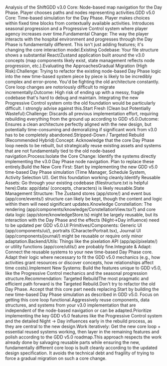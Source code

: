 Analysis of the ShiftGDD v3.0 Core: Node-based map navigation for the Day Phase. Player chooses paths and nodes representing activities.GDD v5.0 Core: Time-based simulation for the Day Phase. Player makes choices within fixed time blocks from contextually available activities. Introduces seasonal progression and a Progressive Control system where player agency increases over time.Fundamental Change: The way the player interacts with the hospital environment and progresses through the Day Phase is fundamentally different. This isn't just adding features; it's changing the core interaction model.Existing Codebase: Your file structure shows a substantial React/Zustand application built around the v3.0 concepts (map components likely exist, state management reflects node progression, etc.).Evaluating the ApproachesGradual Migration (High Risk):Challenge: Trying to refactor the existing node-based Day Phase logic into the new time-based system piece by piece is likely to be incredibly complex and error-prone. You'd be fighting the old architecture constantly. Core loop changes are notoriously difficult to migrate incrementally.Outcome: High risk of ending up with a messy, fragile codebase that's hard to debug and maintain. Integrating the new Progressive Control system onto the old foundation would be particularly difficult. I strongly advise against this.Start Fresh (Clean but Potentially Wasteful):Challenge: Discards all previous implementation effort, requiring rebuilding everything from the ground up according to GDD v5.0.Outcome: Ensures a clean architecture perfectly aligned with the new design, but potentially time-consuming and demoralizing if significant work from v3.0 has to be completely abandoned.Stripped-Down / Targeted Rebuild (Recommended Hybrid):Concept: Acknowledge that the core Day Phase loop needs to be rebuilt, but strategically reuse existing assets and systems that are not fundamentally tied to the old node-based navigation.Process:Isolate the Core Change: Identify the systems directly implementing the v3.0 Day Phase node navigation. Plan to replace these entirely.Build the New Core First: Start by implementing the new GDD v5.0 time-based Day Phase simulation (Time Manager, Schedule System, Activity Selection UI). Get this foundation working cleanly.Identify Reusable Assets: Go through your existing codebase (filestructure.txt is helpful here):Data: app/data/ (concepts, characters) is likely reusable.State Management Structure: The Zustand stores (app/store/) and event bus (app/core/events/) structure can likely be kept, though the content and logic within them will need significant updates.Knowledge Constellation: The rendering (app/components/knowledge/ConstellationView.tsx?) and core data logic (app/store/knowledgeStore.ts) might be largely reusable, but its interaction with the Day Phase and the effects (Night->Day influence) need to be updated per GDD v5.0.UI Primitives/Components: Generic UI (app/components/ui/), portraits (CharacterPortrait.tsx), Journal UI (app/components/journal/) might be reusable or require only minor adaptation.Backend/Utils: Things like the pixelation API (app/api/pixelate/) or utility functions (app/core/utils/) are probably fine.Integrate & Adapt: Connect the reusable systems to your new time-based Day Phase core. Adapt their logic where necessary to fit the GDD v5.0 mechanics (e.g., how activities grant resources or discover concepts, how relationships affect time costs).Implement New Systems: Build the features unique to GDD v5.0, like the Progressive Control mechanics and the seasonal progression structure.Recommendation: Targeted RebuildThe most pragmatic and efficient path forward is the Targeted Rebuild.Don't try to refactor the old Day Phase. Accept that this core part needs replacing.Start by building the new time-based Day Phase simulation as described in GDD v5.0. Focus on getting this core loop functional.Aggressively reuse components, data structures, and systems from your v3.0 implementation that are independent of the node-based navigation or can be adapted.Prioritize implementing the key GDD v5.0 features like the Progressive Control system and the detailed Night -> Day influences early in the rebuild process, as they are central to the new design.Work iteratively: Get the new core loop + essential reused systems working, then layer in the remaining features and polish according to the GDD v5.0 roadmap.This approach respects the work already done by salvaging reusable parts while ensuring the new, fundamentally different core loop is built cleanly according to the updated design specification. It avoids the technical debt and fragility of trying to force a gradual migration on such a core change.
